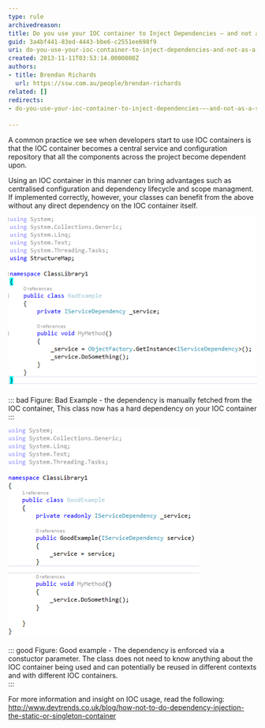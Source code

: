 ```yaml
---
type: rule
archivedreason: 
title: Do you use your IOC container to Inject Dependencies – and not as a singleton container
guid: 3a4bf441-83ed-4443-bbe6-c2551ee698f9
uri: do-you-use-your-ioc-container-to-inject-dependencies-and-not-as-a-singleton-container
created: 2013-11-11T03:53:14.0000000Z
authors:
- title: Brendan Richards
  url: https://ssw.com.au/people/brendan-richards
related: []
redirects:
- do-you-use-your-ioc-container-to-inject-dependencies-–-and-not-as-a-singleton-container

---
```


A common practice we see when developers start to use IOC containers is that the IOC container becomes a central service and configuration repository that all the components across the project become dependent upon. 
<!--endintro-->

Using an IOC container in this manner can bring advantages such as centralised configuration and dependency lifecycle and scope managment. If implemented correctly, however, your classes can benefit from the above without any direct dependency on the IOC container itself.


![](IOC_badexample.png)



::: bad
Figure: Bad Example - the dependency is manually fetched from the IOC container, This class now has a hard dependency on your IOC container  
:::



![](IOC_GoodExample.png)

::: good
Figure: Good example -  The dependency is enforced via a constuctor parameter. The class does not need to know anything about the IOC container being used and can potentially be reused in different contexts and with different IOC containers.  
:::



For more information and insight on IOC usage, read the following: http://www.devtrends.co.uk/blog/how-not-to-do-dependency-injection-the-static-or-singleton-container

